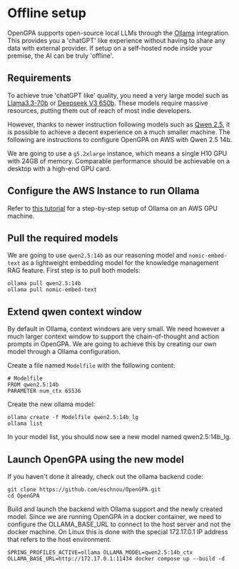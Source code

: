 # Offline setup

OpenGPA supports open-source local LLMs through the [Ollama](https://www.ollama.com/) integration. This
provides you a 'chatGPT' like experience without having to share any data with external provider. If 
setup on a self-hosted node inside your premise, the AI can be truly 'offline'.

## Requirements

To achieve true 'chatGPT like' quality, you need a very large model such as [Llama3.3-70b](https://ollama.com/library/llama3.3) 
or [Deepseek V3 650b](https://ollama.com/library/deepseek-v3). These models require massive
resources, putting them out of reach of most indie developers. 

However, thanks to newer instruction following models such as [Qwen 2.5](https://ollama.com/library/qwen2.5), it is possible
to achieve a decent experience on a much smaller machine. The following are instructions to configure OpenGPA on AWS
with Qwen 2.5 14b. 

We are going to use a `g5.2xlarge` instance, which means a single H10 GPU with 24GB of memory. Comparable performance
should be achievable on a desktop with a high-end GPU card.

## Configure the AWS Instance to run Ollama

Refer to [this tutorial](gpu-setup-tutorial.md) for a step-by-step setup of Ollama on an AWS GPU machine.

## Pull the required models

We are going to use `qwen2.5:14b` as our reasoning model and `nomic-embed-text` as a lightweight embedding model for
the knowledge management RAG feature. First step is to pull both models:

```
ollama pull qwen2.5:14b
ollama pull nomic-embed-text
```

## Extend qwen context window

By default in Ollama, context windows are very small. We need however a much larger context window to support the
chain-of-thought and action prompts in OpenGPA. We are going to achieve this by creating our own model through
a Ollama configuration.

Create a file named `Modelfile` with the following content:

```
# Modelfile
FROM qwen2.5:14b
PARAMETER num_ctx 65536
```

Create the new ollama model:

```
ollama create -f Modelfile qwen2.5:14b_lg
ollama list
```

In your model list, you should now see a new model named qwen2.5:14b_lg.

## Launch OpenGPA using the new model

If you haven't done it already, check out the ollama backend code:

```
git clone https://github.com/eschnou/OpenGPA.git
cd OpenGPA
```

Build and launch the backend with Ollama support and the newly created model. Since we are running OpenGPA in a docker
container, we need to configure the OLLAMA_BASE_URL to connect to the host server and not the docker machine. On Linux
this is done with the special 172.17.0.1 IP address that refers to the host environment.

```
SPRING_PROFILES_ACTIVE=ollama OLLAMA_MODEL=qwen2.5:14b_ctx OLLAMA_BASE_URL=http://172.17.0.1:11434 docker compose up --build -d
```
